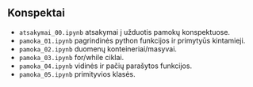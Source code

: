 ## Konspektai

* `atsakymai_00.ipynb` atsakymai į užduotis pamokų konspektuose.
* `pamoka_01.ipynb` pagrindinės python funkcijos ir primytyūs kintamieji.
* `pamoka_02.ipynb` duomenų konteineriai/masyvai.
* `pamoka_03.ipynb` for/while ciklai.
* `pamoka_04.ipynb` vidinės ir pačių parašytos funkcijos.
* `pamoka_05.ipynb` primityvios klasės.